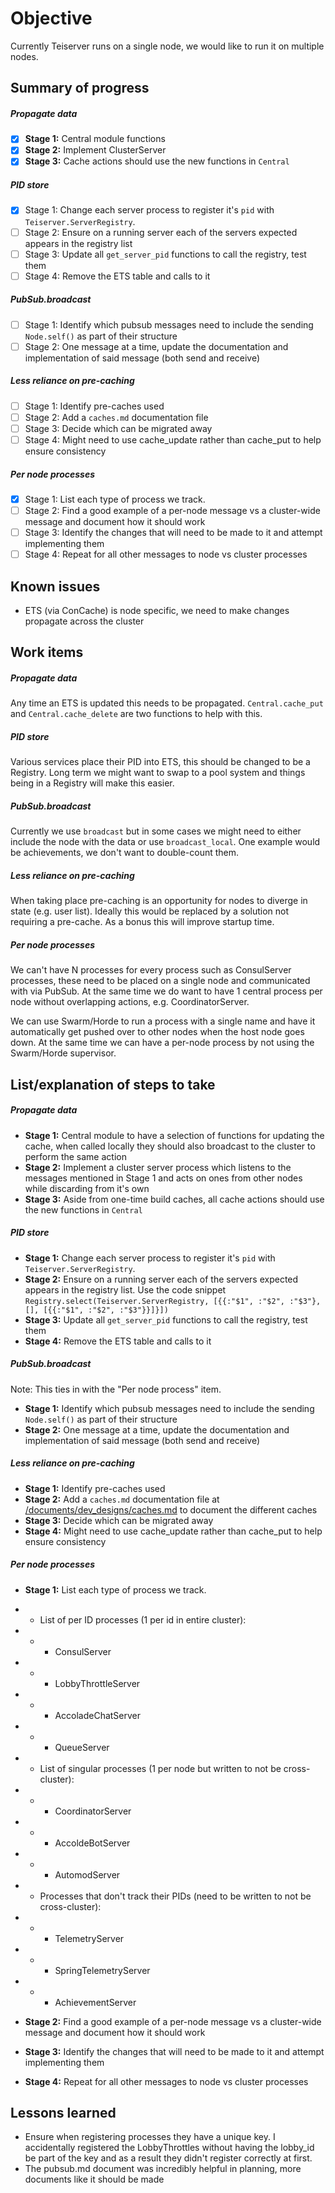 # Objective
Currently Teiserver runs on a single node, we would like to run it on multiple nodes.

## Summary of progress
##### Propagate data
- [X] **Stage 1:** Central module functions
- [X] **Stage 2:** Implement ClusterServer
- [X] **Stage 3:** Cache actions should use the new functions in `Central`

##### PID store
- [X] Stage 1: Change each server process to register it's `pid` with `Teiserver.ServerRegistry`.
- [ ] Stage 2: Ensure on a running server each of the servers expected appears in the registry list
- [ ] Stage 3: Update all `get_server_pid` functions to call the registry, test them
- [ ] Stage 4: Remove the ETS table and calls to it

##### PubSub.broadcast
- [ ] Stage 1: Identify which pubsub messages need to include the sending `Node.self()` as part of their structure
- [ ] Stage 2: One message at a time, update the documentation and implementation of said message (both send and receive)

##### Less reliance on pre-caching
- [ ] Stage 1: Identify pre-caches used
- [ ] Stage 2: Add a `caches.md` documentation file
- [ ] Stage 3: Decide which can be migrated away
- [ ] Stage 4: Might need to use cache_update rather than cache_put to help ensure consistency

##### Per node processes
- [X] Stage 1: List each type of process we track.
- [ ] Stage 2: Find a good example of a per-node message vs a cluster-wide message and document how it should work
- [ ] Stage 3: Identify the changes that will need to be made to it and attempt implementing them
- [ ] Stage 4: Repeat for all other messages to node vs cluster processes

## Known issues
- ETS (via ConCache) is node specific, we need to make changes propagate across the cluster

## Work items
##### Propagate data
Any time an ETS is updated this needs to be propagated. `Central.cache_put` and `Central.cache_delete` are two functions to help with this.

##### PID store
Various services place their PID into ETS, this should be changed to be a Registry. Long term we might want to swap to a pool system and things being in a Registry will make this easier.

##### PubSub.broadcast
Currently we use `broadcast` but in some cases we might need to either include the node with the data or use `broadcast_local`. One example would be achievements, we don't want to double-count them.

##### Less reliance on pre-caching
When taking place pre-caching is an opportunity for nodes to diverge in state (e.g. user list). Ideally this would be replaced by a solution not requiring a pre-cache. As a bonus this will improve startup time.

##### Per node processes
We can't have N processes for every process such as ConsulServer processes, these need to be placed on a single node and communicated with via PubSub. At the same time we do want to have 1 central process per node without overlapping actions, e.g. CoordinatorServer.

We can use Swarm/Horde to run a process with a single name and have it automatically get pushed over to other nodes when the host node goes down. At the same time we can have a per-node process by not using the Swarm/Horde supervisor.

## List/explanation of steps to take
##### Propagate data
- **Stage 1:** Central module to have a selection of functions for updating the cache, when called locally they should also broadcast to the cluster to perform the same action
- **Stage 2:** Implement a cluster server process which listens to the messages mentioned in Stage 1 and acts on ones from other nodes while discarding from it's own
- **Stage 3:** Aside from one-time build caches, all cache actions should use the new functions in `Central`

##### PID store
- **Stage 1:** Change each server process to register it's `pid` with `Teiserver.ServerRegistry`.
- **Stage 2:** Ensure on a running server each of the servers expected appears in the registry list.
  Use the code snippet `Registry.select(Teiserver.ServerRegistry, [{{:"$1", :"$2", :"$3"}, [], [{{:"$1", :"$2", :"$3"}}]}])`
- **Stage 3:** Update all `get_server_pid` functions to call the registry, test them
- **Stage 4:** Remove the ETS table and calls to it

##### PubSub.broadcast
Note: This ties in with the "Per node process" item.
- **Stage 1:** Identify which pubsub messages need to include the sending `Node.self()` as part of their structure
- **Stage 2:** One message at a time, update the documentation and implementation of said message (both send and receive)

##### Less reliance on pre-caching
- **Stage 1:** Identify pre-caches used
- **Stage 2:** Add a `caches.md` documentation file at [/documents/dev_designs/caches.md](/documents/dev_designs/caches.md) to document the different caches
- **Stage 3:** Decide which can be migrated away
- **Stage 4:** Might need to use cache_update rather than cache_put to help ensure consistency

##### Per node processes
- **Stage 1:** List each type of process we track.

- - List of per ID processes (1 per id in entire cluster):
- - - ConsulServer
- - - LobbyThrottleServer
- - - AccoladeChatServer
- - - QueueServer
- - List of singular processes (1 per node but written to not be cross-cluster):
- - - CoordinatorServer
- - - AccoldeBotServer
- - - AutomodServer
- - Processes that don't track their PIDs (need to be written to not be cross-cluster):
- - - TelemetryServer
- - - SpringTelemetryServer
- - - AchievementServer

- **Stage 2:** Find a good example of a per-node message vs a cluster-wide message and document how it should work
- **Stage 3:** Identify the changes that will need to be made to it and attempt implementing them
- **Stage 4:** Repeat for all other messages to node vs cluster processes

## Lessons learned
- Ensure when registering processes they have a unique key. I accidentally registered the LobbyThrottles without having the lobby_id be part of the key and as a result they didn't register correctly at first.
- The pubsub.md document was incredibly helpful in planning, more documents like it should be made
